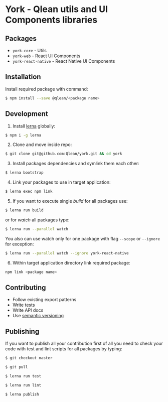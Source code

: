 # York - Qlean utils and UI Components libraries

## Packages

* `york-core` - Utils
* `york-web` - React UI Components
* `york-react-native` - React Native UI Components

## Installation

Install required package with command:
```sh
$ npm install --save @qlean/<package name>
```

## Development

1. Install [lerna](https://github.com/lerna/lerna) globally:
```sh
$ npm i -g lerna
```
2. Clone and move inside repo:
```sh
$ git clone git@github.com:Qlean/york.git && cd york
```
3. Install packages dependencies and symlink them each other:
```sh
$ lerna bootstrap
```
4. Link your packages to use in target application:
```sh
$ lerna exec npm link
```
5. If you want to execute single _build_ for all packages use:
```sh
$ lerna run build
```
or for _watch_ all packages type:
```sh
$ lerna run --parallel watch
```
You also can use watch only for one package with flag `--scope` or `--ignore` for exception:
```sh
$ lerna run --parallel watch --ignore york-react-native
```
6. Within target application directory link required package:
```sh
npm link <package name>
```

## Contributing

* Follow existing export patterns
* Write tests
* Write API docs
* Use [semantic versioning](https://semver.org/)

## Publishing

If you want to publish all your contribution first of all you need to check your code with test and lint scripts for all packages by typing:
```sh
$ git checkout master

$ git pull

$ lerna run test

$ lerna run lint

$ lerna publish
```

